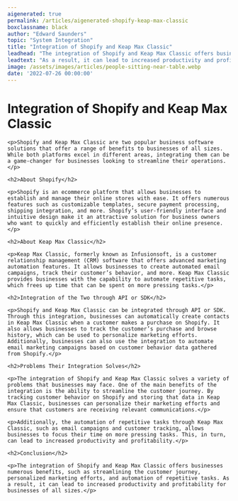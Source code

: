 ```yaml
---
aigenerated: true
permalink: /articles/aigenerated-shopify-keap-max-classic
boxclassname: black
author: "Edward Saunders"
topic: "System Integration"
title: "Integration of Shopify and Keap Max Classic"
leadhead: "The integration of Shopify and Keap Max Classic offers businesses numerous benefits, such as streamlining the customer journey, personalized marketing efforts, and automation of repetitive tasks"
leadtext: "As a result, it can lead to increased productivity and profitability for businesses of all sizes."
image: /assets/images/articles/people-sitting-near-table.webp
date: '2022-07-26 00:00:00'
---
```

<div class="arttext">    <h1>Integration of Shopify and Keap Max Classic</h1>
 
    <p>Shopify and Keap Max Classic are two popular business software solutions that offer a range of benefits to businesses of all sizes. While both platforms excel in different areas, integrating them can be a game-changer for businesses looking to streamline their operations.</p>
 
    <h2>About Shopify</h2>
 
    <p>Shopify is an ecommerce platform that allows businesses to establish and manage their online stores with ease. It offers numerous features such as customizable templates, secure payment processing, shipping integration, and more. Shopify’s user-friendly interface and intuitive design make it an attractive solution for business owners who want to quickly and efficiently establish their online presence.</p>
 
    <h2>About Keap Max Classic</h2>
 
    <p>Keap Max Classic, formerly known as Infusionsoft, is a customer relationship management (CRM) software that offers advanced marketing automation features. It allows businesses to create automated email campaigns, track their customer’s behavior, and more. Keap Max Classic provides businesses with the capability to automate repetitive tasks, which frees up time that can be spent on more pressing tasks.</p>
 
    <h2>Integration of the Two through API or SDK</h2>
 
    <p>Shopify and Keap Max Classic can be integrated through API or SDK. Through this integration, businesses can automatically create contacts in Keap Max Classic when a customer makes a purchase on Shopify. It also allows businesses to track the customer’s purchase and browse history, which can be used to personalize marketing efforts. Additionally, businesses can also use the integration to automate email marketing campaigns based on customer behavior data gathered from Shopify.</p>
 
    <h2>Problems Their Integration Solves</h2>
 
    <p>The integration of Shopify and Keap Max Classic solves a variety of problems that businesses may face. One of the main benefits of the integration is the ability to streamline the customer journey. By tracking customer behavior on Shopify and storing that data in Keap Max Classic, businesses can personalize their marketing efforts and ensure that customers are receiving relevant communications.</p>
 
    <p>Additionally, the automation of repetitive tasks through Keap Max Classic, such as email campaigns and customer tracking, allows businesses to focus their time on more pressing tasks. This, in turn, can lead to increased productivity and profitability.</p>
 
    <h2>Conclusion</h2>
 
    <p>The integration of Shopify and Keap Max Classic offers businesses numerous benefits, such as streamlining the customer journey, personalized marketing efforts, and automation of repetitive tasks. As a result, it can lead to increased productivity and profitability for businesses of all sizes.</p>
</div>